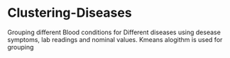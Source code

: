 # Clustering-Diseases
Grouping different Blood conditions for Different diseases using desease symptoms, lab readings and nominal values. Kmeans alogithm is used for grouping
